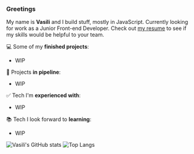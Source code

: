 ### Greetings 

My name is __Vasili__ and I build stuff, mostly in JavaScript. Currently looking for work as a Junior Front-end Developer. Check out [my resume](https://va-z.github.io/rsschool-cv/) to see if my skills would be helpful to your team.
  
:computer: Some of my __finished projects__:
 - WIP

:wrench: Projects __in pipeline__:
 - WIP

:white_check_mark: Tech I'm __experienced with__:
 - WIP
 
:books: Tech I look forward to __learning__:
 - WIP

![Vasili's GitHub stats](https://github-readme-stats.vercel.app/api?username=va-z&count_private=true&bg_color=0,C04848,480048&title_color=fff&text_color=fff&&icon_color=6e106e&hide=stars,issues&show_icons=true) ![Top Langs](https://github-readme-stats.vercel.app/api/top-langs/?username=va-z&layout=compact&bg_color=0,C04848,480048&title_color=fff&text_color=fff&&icon_color=6e106e)

